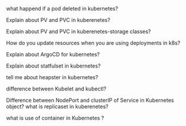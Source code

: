 
what happend if a pod deleted in kubernetes?

Explain about PV and PVC in kuberenetes?

Explain about PV and PVC in kuberenetes-storage classes?

How do you update resources when you are using deployments in k8s?


Explain about ArgoCD for kubernetes? 


Explain about statfulset in kubernetes?

tell me about heapster in kubernetes?

difference between Kubelet and kubectl?

Difference between NodePort and clusterIP of Service in Kubernetes object?
what is replicaset in kuberenetes?


what is use of container in Kubernetes ?